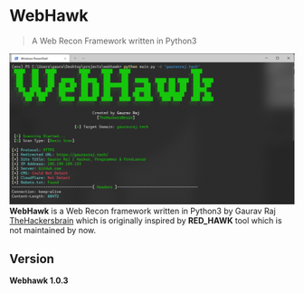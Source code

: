 # WebHawk

> A Web Recon Framework written in Python3

![WebHawk Banner Image](https://raw.githubusercontent.com/thehackersbrain/webhawk/main/screenshots/webhawk.png?token=AIY2SQM2ACU5ZBBWXDLXCGDBMIGRG)
**WebHawk** is a Web Recon framework written in Python3 by Gaurav Raj [TheHackersbrain](https://gauravraj.tech) which is originally inspired by **RED_HAWK** tool which is not maintained by now.

## Version

**Webhawk 1.0.3**
